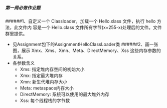 ##### 第一周必做作业题
######1、自定义一个 Classloader，加载一个 Hello.xlass 文件，执行 hello 方法，此文件内 容是一个 Hello.class 文件所有字节(x=255-x)处理后的文件。文件群里提供。
* 见Assignment包下的AssignmentHelloClassLoader类
######2、画一张图，展示 Xmx、Xms、Xmn、Meta、DirectMemory、Xss 这些内存参数的 关系。
* 各参数含义
    * Xms: 指定堆内存空间的初始大小
    * Xmx: 指定最大堆内存
    * Xmn: 新生代堆内存大小
    * Meta: metaspace内存大小
    * DirectMemory: 系统可以使用的最大堆外内存
    * Xss: 每个线程栈的字节数
